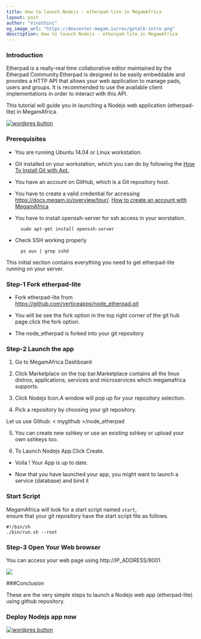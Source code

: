 ```yaml
---
title: How to launch Nodejs - etherpad-lite in MegamAfrica
layout: post
author: "Vinothini"
og_image_url: "https://devcenter.megam.io/res/gotalk-intro.png"
description: How to launch Nodejs - etherpad-lite in MegamAfrica
---
```


### Introduction

Etherpad is a really-real time collaborative editor maintained by the Etherpad Community.Etherpad is designed to be easily embeddable and provides a HTTP API that allows your web application to manage pads, users and groups. It is recommended to use the available client implementations in order to interact with this API.

This tutorial will guide you in launching a Nodejs web application (etherpad-lite) in MegamAfrica.

<a href="https://docs.megam.io/overview/tour/" target="_blank">
<img src="https://s3-ap-southeast-1.amazonaws.com/megampub/images/megamafrica/DEPLOY-TO-MEGAM-AFRICA-BIG1.png" alt="wordpres button" /></a>

### Prerequisites


* You are running Ubuntu 14.04 or Linux workstation.

* Git installed on your workstation, which you can do by following the [How To Install Git with Apt.](https://www.digitalocean.com/community/tutorials/how-to-install-git-on-ubuntu-14-04)

* You have an account on GitHub, which is a Git repository host.

* You have to create a valid credential for accessing https://docs.megam.io/overview/tour/. [How to create an account with MegamAfrica](http://devcenter.megam.io/2016/05/27/how-to-launch-ubuntu/)

* You have to install openssh-server for ssh access in your worstation.

		sudo apt-get install openssh-server

* Check SSH working properly

		ps aux | grep sshd

This initial section contains everything you need to get etherpad-lite running on your server.

### Step-1 Fork etherpad-lite
* Fork etherpad-lite
from https://github.com/verticeapps/node_etherpad.git

* You will be see the fork option in the top right corner of the git hub page.click the fork option.

* The node_etherpad is forked into your git repository

### Step-2 Launch the app
1. Go to MegamAfrica Dashboard

2. Click Marketplace on the top bar.Marketplace contains all the linux distros, applications, services and microservices which megamafrica supports.

3. Click Nodejs Icon.A window will pop up for your repository selection.

4. Pick a repository by choosing your git repository.

  Let us use Github: < mygithub >/node_etherpad

5. You can create new sshkey or use an existing sshkey or upload your own sshkeys too.

6. To Launch Nodejs App.Click Create.

* Voila ! Your App is up to date.

* Now that you have launched your app, you might want to launch a service (database) and bind it

### Start Script
MegamAfrica will look for a start script named `start`,  
ensure that your git repository have the start script file as follows.

 	#!/bin/sh
 	./bin/run.sh --root


### **Step-3 Open Your Web browser**
You can access your web page using http://IP_ADDRESS/9001


![](/content/images/2016/05/node.png)

###Conclusion

These are the very simple steps to launch a Nodejs web app (etherpad-lite) using github repository.

### Deploy Nodejs app now
<a href="https://docs.megam.io/overview/tour/" target="_blank">
<img src="https://s3-ap-southeast-1.amazonaws.com/megampub/images/megamafrica/DEPLOY-TO-MEGAM-AFRICA-BIG1.png" alt="wordpres button" /></a>
